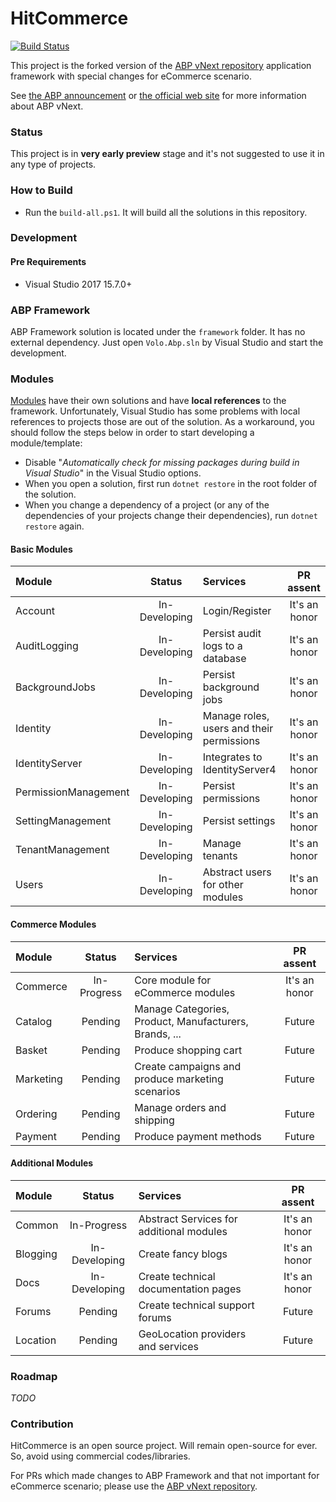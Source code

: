 # HitCommerce

[![Build Status](https://travis-ci.com/Hitasp/HitCommerce.svg?branch=master)](https://travis-ci.com/Hitasp/HitCommerce)

This project is the forked version of the
[ABP vNext repository](https://github.com/abpframework/abp) application
framework with special changes for eCommerce scenario.

See
[the ABP announcement](https://abp.io/blog/abp/Abp-vNext-Announcement)
or [the official web site](https://abp.io/) for more information about
ABP vNext.

### Status

This project is in **very early preview** stage and it's not suggested
to use it in any type of projects.

### How to Build

- Run the `build-all.ps1`. It will build all the solutions in this
  repository.

### Development

#### Pre Requirements

- Visual Studio 2017 15.7.0+

### ABP Framework

ABP Framework solution is located under the `framework` folder. It has
no external dependency. Just open `Volo.Abp.sln` by Visual Studio and
start the development.

### Modules

[Modules](modules/) have their own solutions and have **local
references** to the framework. Unfortunately, Visual Studio has some
problems with local references to projects those are out of the
solution. As a workaround, you should follow the steps below in order to
start developing a module/template:

- Disable "*Automatically check for missing packages during build in
  Visual Studio*" in the Visual Studio options.
- When you open a solution, first run `dotnet restore` in the root
  folder of the solution.
- When you change a dependency of a project (or any of the dependencies
  of your projects change their dependencies), run `dotnet restore`
  again.

#### Basic Modules

| Module               |    Status     | Services                                  |   PR assent   |
|:---------------------|:-------------:|:------------------------------------------|:-------------:|
| Account              | In-Developing | Login/Register                            | It's an honor |
| AuditLogging         | In-Developing | Persist audit logs to a database          | It's an honor |
| BackgroundJobs       | In-Developing | Persist background jobs                   | It's an honor |
| Identity             | In-Developing | Manage roles, users and their permissions | It's an honor |
| IdentityServer       | In-Developing | Integrates to IdentityServer4             | It's an honor |
| PermissionManagement | In-Developing | Persist permissions                       | It's an honor |
| SettingManagement    | In-Developing | Persist settings                          | It's an honor |
| TenantManagement     | In-Developing | Manage tenants                            | It's an honor |
| Users                | In-Developing | Abstract users for other modules          | It's an honor |

#### Commerce Modules

| Module    |   Status    | Services                                               |   PR assent   |
|:----------|:-----------:|:-------------------------------------------------------|:-------------:|
| Commerce  | In-Progress | Core module for eCommerce modules                      | It's an honor |
| Catalog   |   Pending   | Manage Categories, Product, Manufacturers, Brands, ... |    Future     |
| Basket    |   Pending   | Produce shopping cart                                  |    Future     |
| Marketing |   Pending   | Create campaigns and produce marketing scenarios       |    Future     |
| Ordering  |   Pending   | Manage orders and shipping                             |    Future     |
| Payment   |   Pending   | Produce payment methods                                |    Future     |

#### Additional Modules

| Module   |    Status     | Services                                 |   PR assent   |
|:---------|:-------------:|:-----------------------------------------|:-------------:|
| Common   |  In-Progress  | Abstract Services for additional modules | It's an honor |
| Blogging | In-Developing | Create fancy blogs                       | It's an honor |
| Docs     | In-Developing | Create technical documentation pages     | It's an honor |
| Forums   |    Pending    | Create technical support forums          |    Future     |
| Location |    Pending    | GeoLocation providers and services       |    Future     |

### Roadmap

_TODO_

### Contribution

HitCommerce is an open source project. Will remain open-source for ever.
So, avoid using commercial codes/libraries.

For PRs which made changes to ABP Framework and that not important for
eCommerce scenario; please use the
[ABP vNext repository](https://github.com/abpframework/abp).
